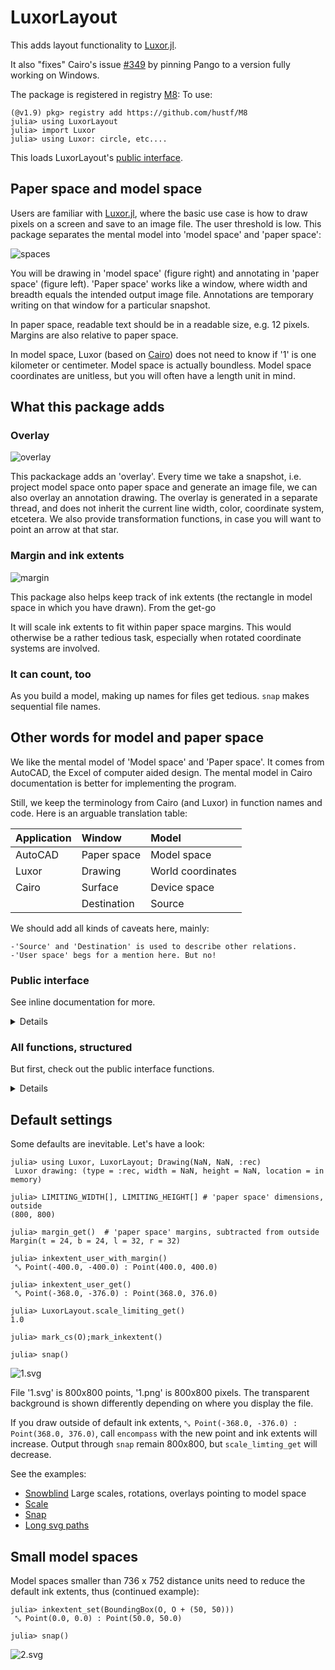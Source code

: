 # LuxorLayout

This adds layout functionality to [Luxor.jl](https://github.com/JuliaGraphics/Luxor.jl). 

It also "fixes" Cairo's issue [#349](https://github.com/JuliaGraphics/Cairo.jl/issues/349) by pinning Pango to a version fully working on Windows.

The package is registered in registry [M8](https://github.com/hustf/M8):
To use:

```
(@v1.9) pkg> registry add https://github.com/hustf/M8
julia> using LuxorLayout
julia> import Luxor
julia> using Luxor: circle, etc.... 
```

This loads LuxorLayout's [public interface](#Public-interface).


## Paper space and model space
Users are familiar with [Luxor.jl](https://github.com/JuliaGraphics/Luxor.jl), where the basic use case is how to draw pixels on a screen and save to an image file. The user threshold is low. This package separates the mental model into 'model space' and 'paper space':

<img src="resources/spaces.svg" alt = "spaces" style="display: inline-block; margin: 0 auto; max-width: 640px">

You will be drawing in 'model space' (figure right) and annotating in 'paper space' (figure left). 'Paper space' works like a window, where width and breadth equals the intended output image file. Annotations are temporary writing on that window for a particular snapshot.

In paper space, readable text should be in a readable size, e.g. 12 pixels. Margins are also relative to paper space. 

In model space, Luxor (based on [Cairo](https://github.com/JuliaGraphics/Cairo.jl)) does not need to know if '1' is one kilometer or centimeter. Model space is actually boundless. Model space coordinates are unitless, but you will often have a length unit in mind. 

## What this package adds 
### Overlay

<img src="resources/overlay.svg" alt = "overlay" style="display: inline-block; margin: 0 auto; max-width: 640px">

This packackage adds an 'overlay'. Every time we take a snapshot, i.e. project model space onto paper space and generate an image file, we can also overlay an annotation drawing. The overlay is generated in a separate thread, and does not inherit the current line width, color, coordinate system, etcetera. We also provide transformation functions, in case you will want to point an arrow at that star.

### Margin and ink extents
<img src="resources/margin.svg" alt = "margin" style="display: inline-block; margin: 0 auto; max-width: 640px">

This package also helps keep track of ink extents (the rectangle in model space in which you have drawn). From the get-go

It will scale ink extents to fit within paper space margins. This would otherwise be a rather tedious task, especially when rotated coordinate systems are involved.


### It can count, too
As you build a model, making up names for files get tedious. `snap` makes sequential file names. 


## Other words for model and paper space

We like the mental model of 'Model space' and 'Paper space'. It comes from AutoCAD, the Excel of computer aided design. The mental model in Cairo documentation is better for implementing the program.

 Still, we keep the terminology from Cairo (and Luxor) in function names and code. Here is an arguable translation table:


| Application | Window              |  Model          |
|:-----       |:----                |:----            |
|AutoCAD      |Paper space          |Model space      |
|Luxor        |Drawing              |World coordinates| 
|Cairo        |Surface              |Device space     |
|             |Destination          |Source           |

We should add all kinds of caveats here, mainly: 

    -'Source' and 'Destination' is used to describe other relations. 
    -'User space' begs for a mention here. But no!

  ### Public interface

See inline documentation for more.
<details>

 1. Margin and limiting width or height

    * margin_get
    * margin_set
    * Margin
    * scale_limiting_get
    * LIMITING_WIDTH
    * LIMITING_HEIGHT

 2. Inkextent
    * encompass
    * inkextent_set
    * inkextent_reset
    * inkextent_user_with_margin
    * inkextent_user_get
    * inkextent_device_get
    * point_device_get
    * point_user_get
    

 3. Overlay file

    * text_on_overlay
    * user_origin_in_overlay_space_get

 4. Snap

     -> png and svg sequential files

     -> png in memory

     Uses a second thread to add overlays

    * snap
    * countimage_setvalue

 5. Utilities for user and debugging

     * mark_inkextent
     * mark_cs
     * rotation_device_get
     * distance_to_device_origin_get

</details>


  ### All functions, structured

  But first, check out the public interface functions.

<details>
 1. Margins and limiting width or height

    margin_get, margin_set, Margin, 
    scale_limiting_get,
    LIMITING_WIDTH[], LIMITING_HEIGHT[]

 2. Inkextent

```
    encompass, inkextent_user_with_margin,
    inkextent_reset, inkextent_user_get, 
    inkextent_set, inkextent_device_get, 
    point_device_get, point_user_get
```

 3. Overlay file

    This is normally run in a second thread with a separate Cairo instance.
```
    byte_description, overlay_file,
    assert_second_thread, assert_file_exists,
    text_on_overlay, user_origin_in_overlay_space_get
```

 4. Snap

     -> png and svg sequential files

     -> png in memory uses a second thread to add overlays.

```
    snap, countimage, countimage_setvalue,
    text_on_overlay
```

 5. Utilities for user and debugging

```
     mark_inkextent, mark_cs, 
     rotation_device_get, distance_to_device_origin_get
```

</details>


## Default settings

Some defaults are inevitable. Let's have a look:

```
julia> using Luxor, LuxorLayout; Drawing(NaN, NaN, :rec)
 Luxor drawing: (type = :rec, width = NaN, height = NaN, location = in memory)

julia> LIMITING_WIDTH[], LIMITING_HEIGHT[] # 'paper space' dimensions, outside
(800, 800)

julia> margin_get()  # 'paper space' margins, subtracted from outside
Margin(t = 24, b = 24, l = 32, r = 32)

julia> inkextent_user_with_margin()
 ⤡ Point(-400.0, -400.0) : Point(400.0, 400.0)

julia> inkextent_user_get()
 ⤡ Point(-368.0, -376.0) : Point(368.0, 376.0)

julia> LuxorLayout.scale_limiting_get()
1.0

julia> mark_cs(O);mark_inkextent()

julia> snap()
```

<img src="resources/1.svg" alt = "1.svg" style="display: inline-block; margin: 0 auto; max-width: 640px">


File '1.svg' is 800x800 points, '1.png' is 800x800 pixels. The transparent background is shown differently depending on where you display the file.

If you draw outside of default ink extents, `⤡ Point(-368.0, -376.0) : Point(368.0, 376.0)`, call `encompass` with the new point and ink extents will increase. Output through `snap` remain 800x800, but `scale_limting_get` will decrease.

See the examples:

*    [Snowblind](test/test_snowblind.md) Large scales, rotations, overlays pointing to model space
*    [Scale](test/test_scale.md)
*    [Snap](test/test_snap.md)
*    [Long svg paths](test/test_long_svg_paths.md)

## Small model spaces

Model spaces smaller than 736 x 752 distance units need to reduce the default ink extents, thus (continued example):

```
julia> inkextent_set(BoundingBox(O, O + (50, 50)))
 ⤡ Point(0.0, 0.0) : Point(50.0, 50.0)

julia> snap()
```
<img src="resources/2.svg" alt = "2.svg" style="display: inline-block; margin: 0 auto; max-width: 640px">
